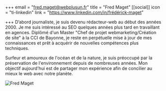 +++
email = "fred.maget@webplusun.fr"
title = "Fred Maget"
[[social]]
icon = "ti-linkedin"
link = "https://www.linkedin.com/in/frédérick-maget"

+++
D’abord journaliste, je suis devenu rédacteur-web au début des années 2000. Je me suis intéressé au SEO quelques années plus tard en travaillant en agences. Diplômé d'un Master "Chef de projet webmarketing/Création de site" à la CCI de Bayonne, je reste en perpétuelle mise à jour de mes connaissances et prêt à acquérir de nouvelles compétences plus techniques.

Surfeur et amoureux de l'océan et de la nature, je suis préoccupé par la préservation de l'environnement depuis de nombreuses années. Mon objectif aujourd'hui est de partager mon expérience afin de concilier au mieux le web avec notre planète.

![Fred Maget](/images/FredMaget-20nb.JPG "Fred Maget")